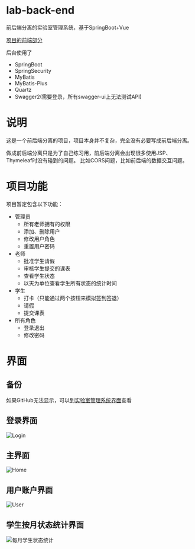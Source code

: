 # lab-back-end
前后端分离的实验室管理系统，基于SpringBoot+Vue

[项目的前端部分](https://github.com/FatShallot/lab-front-end)

后台使用了
- SpringBoot
- SpringSecurity
- MyBatis
- MyBatis-Plus
- Quartz
- Swagger2(需要登录，所有swagger-ui上无法测试API)

# 说明
这是一个前后端分离的项目，项目本身并不复杂，完全没有必要写成前后端分离。

做成前后端分离只是为了自己练习用，前后端分离会出现很多使用JSP、Thymeleaf时没有碰到的问题。
比如CORS问题，比如前后端的数据交互问题。

# 项目功能
项目暂定包含以下功能：
- 管理员
    - 所有老师拥有的权限
    - 添加、删除用户
    - 修改用户角色
    - 重置用户密码
- 老师
    - 批准学生请假
    - 审核学生提交的课表
    - 查看学生状态
    - 以天为单位查看学生所有状态的统计时间
- 学生
    - 打卡（只能通过两个按钮来模拟签到签退）
    - 请假
    - 提交课表
- 所有角色
    - 登录退出
    - 修改密码

# 界面
## 备份
如果GitHub无法显示，可以到[实验室管理系统界面](http://47.100.44.201:8000/2020/03/17/%e5%ae%9e%e9%aa%8c%e5%ae%a4%e7%ae%a1%e7%90%86%e7%b3%bb%e7%bb%9f%e7%95%8c%e9%9d%a2/)查看

## 登录界面

![Login](https://fat-shallot.oss-cn-hangzhou.aliyuncs.com/img/20200505092037.png)

## 主界面

![Home](https://fat-shallot.oss-cn-hangzhou.aliyuncs.com/img/20200505092120.png)

## 用户账户界面

![User](https://fat-shallot.oss-cn-hangzhou.aliyuncs.com/img/20200505092142.png)

## 学生按月状态统计界面

![每月学生状态统计](https://fat-shallot.oss-cn-hangzhou.aliyuncs.com/img/20200505092201.png)